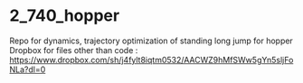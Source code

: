 # 2_740_hopper
Repo for dynamics, trajectory optimization of standing long jump for hopper
Dropbox for files other than code : https://www.dropbox.com/sh/j4fylt8iqtm0532/AACWZ9hMfSWw5gYn5sljFoNLa?dl=0 

